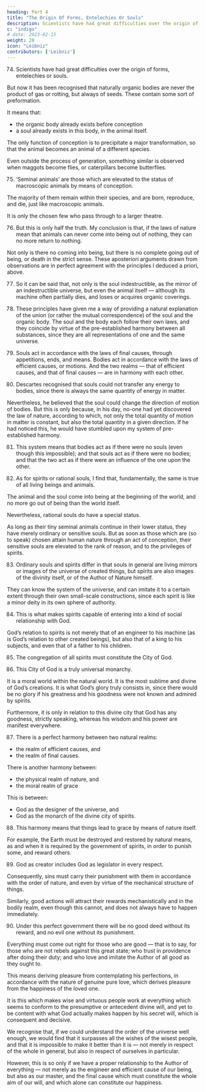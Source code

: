 ```yaml
---
heading: Part 4
title: "The Origin Of Forms, Entelechies Or Souls"
description: Scientists have had great difficulties over the origin of forms, entelechies or souls
c: "indigo"
# date: 2023-02-15
weight: 28
icon: "Leibniz"
contributors: ['Leibniz']
---
```



74. Scientists have had great difficulties over the origin of forms, entelechies or souls.

But now it has been recognised that naturally organic bodies are never the product of gas or rotting, but always of seeds. These contain some sort of preformation.

It means that:
- the organic body already exists before conception
- a soul already exists in this body, in the animal itself.

The only function of conception is to precipitate a major transformation, so that the animal becomes an animal of a different species. 

Even outside the process of generation, something similar is observed when maggots become flies, or caterpillars become butterflies.


75. ‘Seminal animals’ are those which are elevated to the status of macroscopic animals by means of conception. 

The majority of them remain within their species, and are born, reproduce, and die, just like macroscopic animals.

It is only the chosen few who pass through to a larger theatre.


76. But this is only half the truth. My conclusion is that, if the laws of nature mean that animals can never come into being out of nothing, they can no more return to nothing. 

Not only is there no coming into being, but there is no complete going out of being, or death in the strict sense. These aposteriori arguments drawn from observations are in perfect agreement with the principles I deduced a priori, above.

77. So it can be said that, not only is the soul indestructible, as the mirror of an indestructible universe, but even the animal itself — although its machine often partially dies, and loses or acquires organic coverings.

78. These principles have given me a way of providing a natural explanation of the union (or rather the mutual correspondence) of the soul and the organic body. The soul and the body each follow their own laws, and they coincide by virtue of the pre-established harmony between all substances, since they are all representations of one and the same universe.

79. Souls act in accordance with the laws of final causes, through appetitions, ends, and means. Bodies act in accordance with the laws of efficient causes, or motions. And the two realms — that of efficient causes, and that of final causes — are in harmony with each other.

80. Descartes recognised that souls could not transfer any energy to bodies, since there is always the same quantity of energy in matter. 

Nevertheless, he believed that the soul could change the direction of motion of bodies. But this is only because, in his day, no-one had yet discovered the law of nature, according to which, not only the total quantity of motion in matter is constant, but also the total quantity in a given direction. If he had noticed this, he would have stumbled upon my system of pre-established harmony.

81. This system means that bodies act as if there were no souls (even though this impossible); and that souls act as if there were no bodies; and that the two act as if there were an influence of the one upon the other.

82. As for spirits or rational souls, I find that, fundamentally, the same is true of all living beings and animals. 

The animal and the soul come into being at the beginning of the world, and no more go out of being than the world itself. 

Nevertheless, rational souls do have a special status. 

As long as their tiny seminal animals continue in their lower status, they have merely ordinary or sensitive souls. But as soon as those which are (so to speak) chosen attain human nature through an act of conception, their sensitive souls are elevated to the rank of reason, and to the privileges of spirits.

83. Ordinary souls and spirits differ in that souls in general are living mirrors or images of the universe of created things, but spirits are also images of the divinity itself, or of the Author of Nature himself. 

They can know the system of the universe, and can imitate it to a certain extent through their own small-scale constructions, since each spirit is like a minor deity in its own sphere of authority.

84. This is what makes spirits capable of entering into a kind of social relationship with God.

God’s relation to spirits is not merely that of an engineer to his machine (as is God’s relation to other created beings), but also that of a king to his subjects, and even that of a father to his children.

85. The congregation of all spirits must constitute the City of God.


86. This City of God is a truly universal monarchy.

It is a moral world within the natural world. It is the most sublime and divine of God’s creations. It is what God’s glory truly consists in, since there would be no glory if his greatness and his goodness were not known and admired by spirits. 

Furthermore, it is only in relation to this divine city that God has any goodness, strictly speaking, whereas his wisdom and his power are manifest everywhere.

87. There is a perfect harmony between two natural realms:
- the realm of efficient causes, and
- the realm of final causes. 

There is another harmony between:
- the physical realm of nature, and
- the moral realm of grace

This is between:
- God as the designer of the universe, and
- God as the monarch of the divine city of spirits.

88. This harmony means that things lead to grace by means of nature itself.

For example, the Earth must be destroyed and restored by natural means, as and when it is required by the government of spirits, in order to punish some, and reward others.


89. God as creator includes God as legislator in every respect.

Consequently, sins must carry their punishment with them in accordance with the order of nature, and even by virtue of the mechanical structure of things. 

Similarly, good actions will attract their rewards mechanistically and in the bodily realm, even though this cannot, and does not always have to happen immediately.

90. Under this perfect government there will be no good deed without its reward, and no evil one without its punishment.

Everything must come out right for those who are good — that is to say, for those who are not rebels against this great state; who trust in providence after doing their duty; and who love and imitate the Author of all good as they ought to. 

This means deriving pleasure from contemplating his perfections, in accordance with the nature of genuine pure love, which derives pleasure from the happiness of the loved one. 

It is this which makes wise and virtuous people work at everything which seems to conform to the presumptive or antecedent divine will, and yet to be content with what God actually makes happen by his secret will, which is consequent and decisive.

We recognise that, if we could understand the order of the universe well enough, we would find that it surpasses all the wishes of the wisest people, and that it is impossible to make it better than it is — not merely in respect of the whole in general, but also in respect of ourselves in particular. 

However, this is so only if we have a proper relationship to the Author of everything — not merely as the engineer and efficient cause of our being, but also as our master, and the final cause which must constitute the whole aim of our will, and which alone can constitute our happiness.
